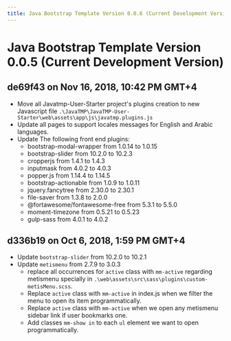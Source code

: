 ```yaml
---
title: Java Bootstrap Template Version 0.0.6 (Current Development Version)
---
```

# Java Bootstrap Template Version 0.0.5 (Current Development Version)

## de69f43 on Nov 16, 2018, 10:42 PM GMT+4
- Move all Javatmp-User-Starter project's plugins creation to new Javascript file `.\JavaTMP\JavaTMP-User-Starter\web\assets\app\js\javatmp.plugins.js`
- Update all pages to support locales messages for English and Arabic languages.
- Update The following front end plugins:
    - bootstrap-modal-wrapper from 1.0.14 to 1.0.15
    - bootstrap-slider from 10.2.0 to 10.2.3
    - cropperjs from 1.4.1 to 1.4.3
    - inputmask from 4.0.2 to 4.0.3
    - popper.js from 1.14.4 to 1.14.5
    - bootstrap-actionable from 1.0.9 to 1.0.11
    - jquery.fancytree from 2.30.0 to 2.30.1
    - file-saver from 1.3.8 to 2.0.0
    - @fortawesome/fontawesome-free from 5.3.1 to 5.5.0
    - moment-timezone from 0.5.21 to 0.5.23
    - gulp-sass from 4.0.1 to 4.0.2

## d336b19 on Oct 6, 2018, 1:59 PM GMT+4
- Update `bootstrap-slider` from 10.2.0 to 10.2.1
- Update `metismenu` from 2.7.9 to 3.0.3
    - replace all occurrences for `active` class with `mm-active` regarding metismenu specially in
    `.\web\assets\src\sass\plugins\custom-metisMenu.scss`.
    - Replace `active` class with `mm-active` in index.js when we filter the menu to open its item programmatically.
    - Replace `active` class with `mm-active` when we open any metismenu sidebar link if user bookmarks one.
    - Add classes `mm-show in` to each `ul` element we want to open programmatically.
